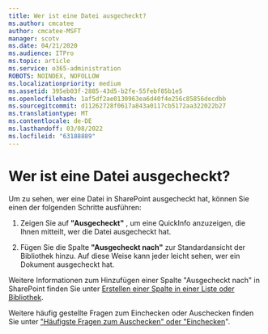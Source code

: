 ```yaml
---
title: Wer ist eine Datei ausgecheckt?
ms.author: cmcatee
author: cmcatee-MSFT
manager: scotv
ms.date: 04/21/2020
ms.audience: ITPro
ms.topic: article
ms.service: o365-administration
ROBOTS: NOINDEX, NOFOLLOW
ms.localizationpriority: medium
ms.assetid: 395eb03f-2885-43d5-b2fe-55febf85b1e5
ms.openlocfilehash: 1af5df2ae0130963ea6d40f4e256c85856decdbb
ms.sourcegitcommit: d11262728f0617a843a0117cb5172aa322022b27
ms.translationtype: MT
ms.contentlocale: de-DE
ms.lasthandoff: 03/08/2022
ms.locfileid: "63188889"
---
```

# <a name="who-has-a-file-checked-out"></a>Wer ist eine Datei ausgecheckt?

Um zu sehen, wer eine Datei in SharePoint ausgecheckt hat, können Sie einen der folgenden Schritte ausführen:
  
1. Zeigen Sie auf **"Ausgecheckt"** , um eine QuickInfo anzuzeigen, die Ihnen mitteilt, wer die Datei ausgecheckt hat. 
    
2. Fügen Sie die Spalte **"Ausgecheckt nach"** zur Standardansicht der Bibliothek hinzu. Auf diese Weise kann jeder leicht sehen, wer ein Dokument ausgecheckt hat. 
    
Weitere Informationen zum Hinzufügen einer Spalte "Ausgecheckt nach" in SharePoint finden Sie unter [Erstellen einer Spalte in einer Liste oder Bibliothek](https://go.microsoft.com/fwlink/?linkid=2019591). 
  
Weitere häufig gestellte Fragen zum Einchecken oder Auschecken finden Sie unter ["Häufigste Fragen zum Auschecken" oder "Einchecken](https://go.microsoft.com/fwlink/?linkid=2018786)".
  

